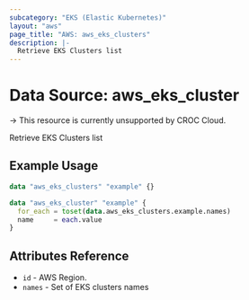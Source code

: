 ```yaml
---
subcategory: "EKS (Elastic Kubernetes)"
layout: "aws"
page_title: "AWS: aws_eks_clusters"
description: |-
  Retrieve EKS Clusters list
---
```


# Data Source: aws_eks_cluster

-> This resource is currently unsupported by CROC Cloud.

Retrieve EKS Clusters list

## Example Usage

```terraform
data "aws_eks_clusters" "example" {}

data "aws_eks_cluster" "example" {
  for_each = toset(data.aws_eks_clusters.example.names)
  name     = each.value
}
```

## Attributes Reference

* `id` - AWS Region.
* `names` - Set of EKS clusters names
